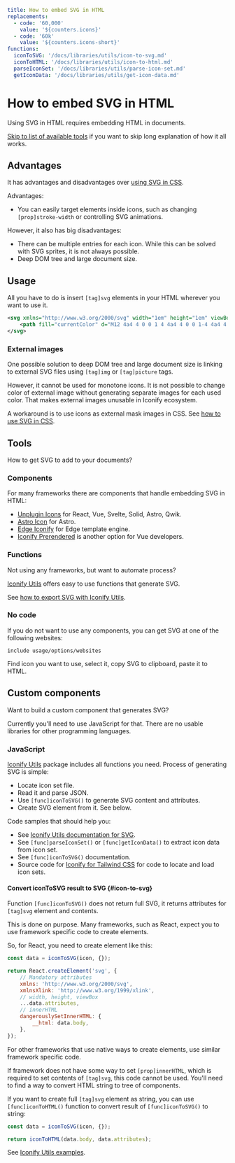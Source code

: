 ```yaml
title: How to embed SVG in HTML
replacements:
  - code: '60,000'
    value: '${counters.icons}'
  - code: '60k'
    value: '${counters.icons-short}'
functions:
  iconToSVG: '/docs/libraries/utils/icon-to-svg.md'
  iconToHTML: '/docs/libraries/utils/icon-to-html.md'
  parseIconSet: '/docs/libraries/utils/parse-icon-set.md'
  getIconData: '/docs/libraries/utils/get-icon-data.md'
```

# How to embed SVG in HTML

Using SVG in HTML requires embedding HTML in documents.

[Skip to list of available tools](#tools) if you want to skip long explanation of how it all works.

## Advantages

It has advantages and disadvantages over [using SVG in CSS](../css/index.md).

Advantages:

- You can easily target elements inside icons, such as changing `[prop]stroke-width` or controlling SVG animations.

However, it also has big disadvantages:

- There can be multiple entries for each icon. While this can be solved with SVG sprites, it is not always possible.
- Deep DOM tree and large document size.

## Usage

All you have to do is insert `[tag]svg` elements in your HTML wherever you want to use it.

```svg
<svg xmlns="http://www.w3.org/2000/svg" width="1em" height="1em" viewBox="0 0 24 24">
    <path fill="currentColor" d="M12 4a4 4 0 0 1 4 4a4 4 0 0 1-4 4a4 4 0 0 1-4-4a4 4 0 0 1 4-4m0 10c4.42 0 8 1.79 8 4v2H4v-2c0-2.21 3.58-4 8-4Z"/>
</svg>
```

### External images

One possible solution to deep DOM tree and large document size is linking to external SVG files using `[tag]img` or `[tag]picture` tags.

However, it cannot be used for monotone icons. It is not possible to change color of external image without generating separate images for each used color. That makes external images unusable in Iconify ecosystem.

A workaround is to use icons as external mask images in CSS. See [how to use SVG in CSS](../css/index.md).

## Tools

How to get SVG to add to your documents?

### Components

For many frameworks there are components that handle embedding SVG in HTML:

- [Unplugin Icons](./unplugin/index.md) for React, Vue, Svelte, Solid, Astro, Qwik.
- [Astro Icon](./astro/index.md) for Astro.
- [Edge Iconify](https://github.com/edge-js/edge-iconify) for Edge template engine.
- [Iconify Prerendered](https://github.com/cawa-93/iconify-prerendered) is another option for Vue developers.

### Functions

Not using any frameworks, but want to automate process?

[Iconify Utils](/docs/libraries/utils/index.md) offers easy to use functions that generate SVG.

See [how to export SVG with Iconify Utils](./utils/index.md).

### No code

If you do not want to use any components, you can get SVG at one of the following websites:

`include usage/options/websites`

Find icon you want to use, select it, copy SVG to clipboard, paste it to HTML.

## Custom components

Want to build a custom component that generates SVG?

Currently you'll need to use JavaScript for that. There are no usable libraries for other programming languages.

### JavaScript

[Iconify Utils](/docs/libraries/utils/index.md) package includes all functions you need. Process of generating SVG is simple:

- Locate icon set file.
- Read it and parse JSON.
- Use `[func]iconToSVG()` to generate SVG content and attributes.
- Create SVG element from it. See below.

Code samples that should help you:

- See [Iconify Utils documentation for SVG](./utils/index.md).
- See `[func]parseIconSet()` or `[func]getIconData()` to extract icon data from icon set.
- See `[func]iconToSVG()` documentation.
- Source code for [Iconify for Tailwind CSS](https://github.com/iconify/iconify/tree/main/plugins/tailwind) for code to locate and load icon sets.

#### Convert iconToSVG result to SVG {#icon-to-svg}

Function `[func]iconToSVG()` does not return full SVG, it returns attributes for `[tag]svg` element and contents.

This is done on purpose. Many frameworks, such as React, expect you to use framework specific code to create elements.

So, for React, you need to create element like this:

```js
const data = iconToSVG(icon, {});

return React.createElement('svg', {
	// Mandatory attributes
	xmlns: 'http://www.w3.org/2000/svg',
	xmlnsXlink: 'http://www.w3.org/1999/xlink',
	// width, height, viewBox
	...data.attributes,
	// innerHTML
	dangerouslySetInnerHTML: {
		__html: data.body,
	},
});
```

For other frameworks that use native ways to create elements, use similar framework specific code.

If framework does not have some way to set `[prop]innerHTML`, which is required to set contents of `[tag]svg`, this code cannot be used. You'll need to find a way to convert HTML string to tree of components.

If you want to create full `[tag]svg` element as string, you can use `[func]iconToHTML()` function to convert result of `[func]iconToSVG()` to string:

```js
const data = iconToSVG(icon, {});

return iconToHTML(data.body, data.attributes);
```

See [Iconify Utils examples](./utils/index.md).
